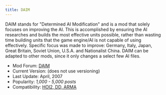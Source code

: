 ```yaml
---
title: DAIM
---
```


DAIM stands for "Determined AI Modification" and is a mod that solely focuses on improving the AI. This is accomplished by ensuring the AI researches and builds the most effective units possible, rather than wasting time building units that the game engine/AI is not capable of using effectively. Specific focus was made to improve: Germany, Italy, Japan, Great Britain, Soviet Union, U.S.A. and Nationalist China. DAIM can be adapted to other mods, since it only changes a select few AI files.

- Mod Forum: [DAIM](https://forum.paradoxplaza.com/forum/index.php?forums/daim.298/)
- Current Version: (does not use versioning)
- Last Update: April, 2007
- Popularity: _1,000 - 5,000 posts_
- Compatibility: [HOI2, DD, ARMA](/wiki/Abbreviations#H "Abbreviations")
